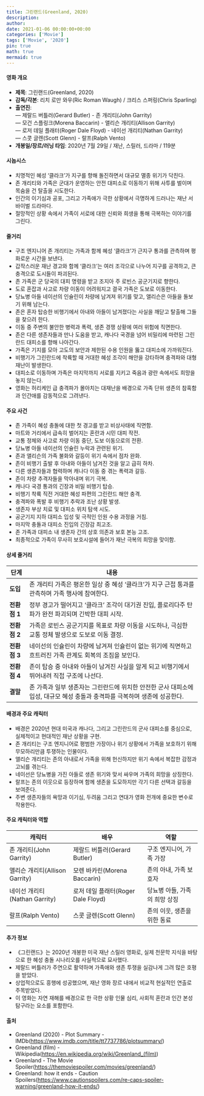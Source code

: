 ```yaml
---
title: 그린랜드(Greenland, 2020)
description: 
author: 
date: 2021-01-06 00:00:00+00:00
categories: ['Movie']
tags: ['Movie', '2020']
pin: true
math: true
mermaid: true
---
```

#### 영화 개요

- **제목**: 그린랜드(Greenland, 2020)  
- **감독/각본**: 리치 로만 와우(Ric Roman Waugh) / 크리스 스퍼링(Chris Sparling)  
- **출연진**:  
  — 제랄드 버틀러(Gerard Butler) - 존 개리티(John Garrity)  
  — 모건 스플링크(Morena Baccarin) - 앨리슨 개리티(Allison Garrity)  
  — 로저 데일 플래터(Roger Dale Floyd) - 네이선 개리티(Nathan Garrity)  
  — 스콧 글렌(Scott Glenn) - 랄프(Ralph Vento)  
- **개봉일/장르/러닝 타임**: 2020년 7월 29일 / 재난, 스릴러, 드라마 / 119분  

#### 시놉시스

- 치명적인 혜성 ‘클라크’가 지구를 향해 돌진하면서 대규모 멸종 위기가 닥친다.  
- 존 개리티와 가족은 군대가 운영하는 안전 대피소로 이동하기 위해 사투를 벌이며 목숨을 건 탈출을 시도한다.  
- 인간의 이기심과 공포, 그리고 가족애가 극한 상황에서 극명하게 드러나는 재난 서바이벌 드라마다.  
- 절망적인 상황 속에서 가족이 서로에 대한 신뢰와 희생을 통해 극복하는 이야기를 그린다.  

#### 줄거리

- 구조 엔지니어 존 개리티는 가족과 함께 혜성 ‘클라크’가 근지구 통과를 관측하며 평화로운 시간을 보낸다.  
- 갑작스러운 재난 경고와 함께 ‘클라크’는 여러 조각으로 나누어 지구를 공격하고, 큰 충격으로 도시들이 파괴된다.  
- 존 가족은 군 당국의 대피 명령을 받고 조지아 주 로빈스 공군기지로 향한다.  
- 도로 혼잡과 사고로 차량 이동이 어려워지고 결국 가족은 도보로 이동한다.  
- 당뇨병 아들 네이선의 인슐린이 차량에 남겨져 위기를 맞고, 앨리슨은 아들을 돌보기 위해 남는다.  
- 존은 혼자 탑승한 비행기에서 아내와 아들이 남겨졌다는 사실을 깨닫고 탈출해 그들을 찾으려 한다.  
- 이동 중 주변의 불안한 병력과 폭력, 생존 경쟁 상황에 여러 위험에 직면한다.  
- 존은 다른 생존자들과 만나 도움을 받고, 캐나다 국경을 넘어 비밀리에 마련된 그린란드 대피소를 향해 나아간다.  
- 가족은 기지를 모아 고도의 보안과 제한된 수용 인원을 뚫고 대피소에 가까워진다.  
- 비행기가 그린란드에 착륙할 때 거대한 혜성 조각이 해안을 강타하며 충격파와 대형 재난이 발생한다.  
- 대피소로 이동하며 가족은 마지막까지 서로를 지키고 죽음과 광란 속에서도 희망을 놓지 않는다.  
- 영화는 허리케인 급 충격파가 몰아치는 대재난을 배경으로 가족 단위 생존의 참혹함과 인간애를 감동적으로 그려낸다.  

#### 주요 사건

- 존 가족이 혜성 충돌에 대한 첫 경고를 받고 비상사태에 직면함.  
- 마트와 거리에서 급속히 벌어지는 혼란과 시민 대피 작전.  
- 교통 정체와 사고로 차량 이동 중단, 도보 이동으로의 전환.  
- 당뇨병 아들 네이선의 인슐린 누락과 관련된 위기.  
- 존과 앨리슨의 가족 불화와 갈등이 위기 속에서 점차 완화.  
- 존이 비행기 출발 후 아내와 아들이 남겨진 것을 알고 급히 하차.  
- 다른 생존자들과 협력하며 캐나다 이동 중 겪는 폭력과 갈등.  
- 존이 차량 추격자들을 막아내며 위기 극복.  
- 캐나다 국경 통과의 긴장과 비밀 비행기 탑승.  
- 비행기 착륙 직전 거대한 혜성 파편의 그린란드 해안 충격.  
- 충격파와 폭발 후 비행기 추락과 조난 상황 발생.  
- 생존자 부상 치료 및 대피소 위치 탐색 시도.  
- 공군기지 지하 대피소 입성 및 극적인 인원 수용 과정을 거침.  
- 마지막 충돌과 대피소 진입의 긴장감 최고조.  
- 존 가족과 대피소 내 생존자 간의 상호 의존과 보호 본능 고조.  
- 최종적으로 가족이 무사히 보호시설에 들어가 재난 극복의 희망을 맞이함.  

#### 상세 줄거리

| **단계** | **내용**                                                                                   |
|----------|--------------------------------------------------------------------------------------------|
| **도입** | 존 개리티 가족은 평온한 일상 중 혜성 ‘클라크’가 지구 근접 통과를 관측하며 가족 행사에 참여한다.          |
| **전환점 1** | 정부 경고가 떨어지고 ‘클라크’ 조각이 대기권 진입, 플로리다주 탄파가 완전 파괴되며 긴박한 대피 시작.          |
| **전환점 2** | 가족은 로빈스 공군기지를 목표로 차량 이동을 시도하나, 극심한 교통 정체 발생으로 도보로 이동 결정.              |
| **전환점 3** | 네이선의 인슐린이 차량에 남겨져 인슐린이 없는 위기에 직면하고 흐트러진 가족 관계도 회복의 조짐을 보인다.          |
| **전환점 4** | 존이 탑승 중 아내와 아들이 남겨진 사실을 알게 되고 비행기에서 뛰어내려 직접 구조에 나선다.                  |
| **결말** | 존 가족과 일부 생존자는 그린란드에 위치한 안전한 군사 대피소에 입성, 대규모 혜성 충돌과 충격파를 극복하며 생존에 성공한다. |

#### 배경과 주요 캐릭터

- 배경은 2020년 현대 미국과 캐나다, 그리고 그린란드의 군사 대피소를 중심으로, 실제적이고 현대적인 재난 상황을 구현.  
- 존 개리티는 구조 엔지니어로 평범한 가장이나 위기 상황에서 가족을 보호하기 위해 무모하리만큼 투쟁하는 인물이다.  
- 앨리슨 개리티는 존의 아내로서 가족을 위해 헌신하지만 위기 속에서 복잡한 감정과 고뇌를 겪는다.  
- 네이선은 당뇨병을 가진 아들로 생존 위기와 맞서 싸우며 가족의 희망을 상징한다.  
- 랄프는 존의 이웃으로 등장하며 함께 생존을 도모하지만 각기 다른 선택과 갈등을 보여준다.  
- 주변 생존자들의 욕망과 이기심, 두려움 그리고 연대가 영화 전개에 중요한 변수로 작용한다.  

#### 주요 캐릭터와 역할

| **캐릭터**   | **배우**          | **역할**                       |
|--------------|-------------------|--------------------------------|
| 존 개리티(John Garrity) | 제랄드 버틀러(Gerard Butler) | 구조 엔지니어, 가족 가장           |
| 앨리슨 개리티(Allison Garrity) | 모렌 바카린(Morena Baccarin)    | 존의 아내, 가족 보호자             |
| 네이선 개리티(Nathan Garrity) | 로저 데일 플래터(Roger Dale Floyd) | 당뇨병 아들, 가족의 희망 상징        |
| 랄프(Ralph Vento)     | 스콧 글렌(Scott Glenn)          | 존의 이웃, 생존을 위한 동료           |

#### 추가 정보

- 《그린랜드》는 2020년 개봉한 미국 재난 스릴러 영화로, 실제 천문학 지식을 바탕으로 한 혜성 충돌 시나리오를 사실적으로 묘사했다.  
- 제랄드 버틀러가 주연으로 활약하며 가족애와 생존 투쟁을 실감나게 그려 많은 호평을 받았다.  
- 상업적으로도 흥행에 성공했으며, 재난 영화 장르 내에서 비교적 현실적인 연출로 주목받았다.  
- 이 영화는 자연 재해를 배경으로 한 극한 상황 인물 심리, 사회적 혼란과 인간 본성 탐구라는 요소를 포함한다.  

#### 출처

- Greenland (2020) - Plot Summary - IMDb(https://www.imdb.com/title/tt7737786/plotsummary/)  
- Greenland (film) - Wikipedia(https://en.wikipedia.org/wiki/Greenland_(film))  
- Greenland - The Movie Spoiler(https://themoviespoiler.com/movies/greenland/)  
- Greenland: how it ends - Caution Spoilers(https://www.cautionspoilers.com/re-caps-spoiler-warning/greenland-how-it-ends/)
